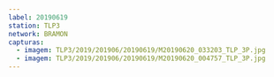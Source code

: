 ```yaml
---
label: 20190619
station: TLP3
network: BRAMON
capturas:
  - imagem: TLP3/2019/201906/20190619/M20190620_033203_TLP_3P.jpg
  - imagem: TLP3/2019/201906/20190619/M20190620_004757_TLP_3P.jpg
---
```


